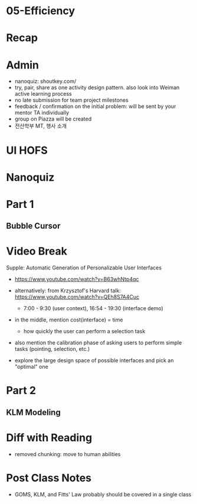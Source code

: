 # 05-Efficiency

# Recap


# Admin
- nanoquiz: shoutkey.com/
- try, pair, share as one activity design pattern. also look into Weiman active learning process
- no late submission for team project milestones
- feedback / confirmation on the initial problem: will be sent by your mentor TA individually
- group on Piazza will be created
- 전산학부 MT, 행사 소개


# UI HOFS


# Nanoquiz


# Part 1

## Bubble Cursor


# Video Break
Supple: Automatic Generation of Personalizable User Interfaces

- https://www.youtube.com/watch?v=B63whNtp4qc


- alternatively: from Krzysztof's Harvard talk: https://www.youtube.com/watch?v=QEh8S7A4Cuc
	- 7:00 - 9:30 (user context), 16:54 - 19:30 (interface demo)

- in the middle, mention cost(interface) = time
	- how quickly the user can perform a selection task
- also mention the calibration phase of asking users to perform simple tasks (pointing, selection, etc.)
- explore the large design space of possible interfaces and pick an "optimal" one

# Part 2


## KLM Modeling


# Diff with Reading
- removed chunking: move to human abilities

# Post Class Notes
- GOMS, KLM, and Fitts' Law probably should be covered in a single class
